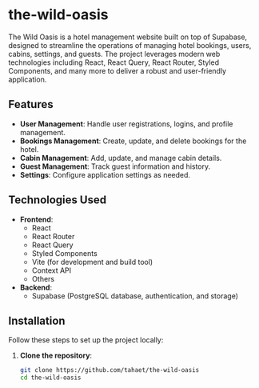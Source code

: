 # the-wild-oasis

The Wild Oasis is a hotel management website built on top of Supabase, designed to streamline the operations of managing hotel bookings, users, cabins, settings, and guests. The project leverages modern web technologies including React, React Query, React Router, Styled Components, and many more to deliver a robust and user-friendly application.


## Features

- **User Management**: Handle user registrations, logins, and profile management.
- **Bookings Management**: Create, update, and delete bookings for the hotel.
- **Cabin Management**: Add, update, and manage cabin details.
- **Guest Management**: Track guest information and history.
- **Settings**: Configure application settings as needed.

## Technologies Used

- **Frontend**:
  - React
  - React Router
  - React Query
  - Styled Components
  - Vite (for development and build tool)
  - Context API
  - Others
- **Backend**:
  - Supabase (PostgreSQL database, authentication, and storage)

## Installation

Follow these steps to set up the project locally:

1. **Clone the repository**:
   ```bash
   git clone https://github.com/tahaet/the-wild-oasis
   cd the-wild-oasis
